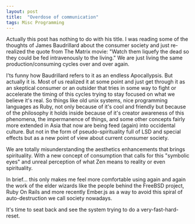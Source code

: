 ```yaml
---
layout: post
title:  "Overdose of communication"
tags: Misc Programming
---
```


Actually this post has nothing to do with his title. I was reading some of the thoughts
of James Baudrillard about the consumer society and just re-realized the quote from The Matrix 
movie: "Watch them liquefy the dead so they could be fed intravenously to the living." We are
just living the same production/consuming cycles over and over again.

I'ts funny how Baudrillard refers to it as an endless Apocallypsis. But actually it is. Most
of us realized it at some point and just get through it as an skeptical consumer or an 
outsider that tries in some way to fight or accelerate the timing of this cycles trying
to stay focused on what we believe it's real. So things like old unix systems, nice 
programming languages as Ruby, not only because of it's cool and friendly but because of the
philosophy it holds inside because of it's creator awareness of this phenomena,
the impermanence of things, and some other concepts fairly more extended in Asia that now
are being feed (again) into occidental culture. But not in the form of pseudo-spirituality
full of LSD and special effects but as a new point of view about current consumer society.

We are totally misunderstanding the aesthetics enhancements that brings spirituality. With a 
new concept of consumption that calls for this "symbolic eyes" and unreal perception
of what Zen means to reality or even spirituality. 

In brief... this only makes me feel more comfortable using again and again the work of the
elder wizards like the people behind the FreeBSD project, Ruby On Rails and more recently
Ember.js as a way to avoid this spiral of auto-destruction we call society nowadays.

It's time to seat back and see the system trying to do a very-fast-hard-reset.

